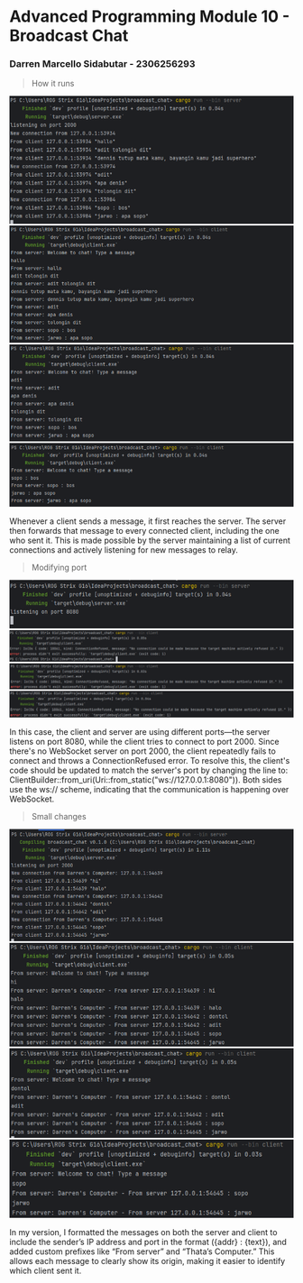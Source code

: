 # Advanced Programming Module 10 - Broadcast Chat
### Darren Marcello Sidabutar - 2306256293

> How it runs

![Run](img/ss1.png)
![Run](img/ss2.png)
![Run](img/ss3.png)
![Run](img/ss4.png)

Whenever a client sends a message, it first reaches the server. The server then forwards that message to every connected client, including the one who sent it. This is made possible by the server maintaining a list of current connections and actively listening for new messages to relay.

> Modifying port

![Modifying Port](img/ss5.png)
![Modifying Port](img/ss6.png)
![Modifying Port](img/ss7.png)
![Modifying Port](img/ss8.png)

In this case, the client and server are using different ports—the server listens on port 8080, while the client tries to connect to port 2000. Since there's no WebSocket server on port 2000, the client repeatedly fails to connect and throws a ConnectionRefused error.
To resolve this, the client's code should be updated to match the server's port by changing the line to:
ClientBuilder::from_uri(Uri::from_static("ws://127.0.0.1:8080")).
Both sides use the ws:// scheme, indicating that the communication is happening over WebSocket.

> Small changes

![Changes](img/ss9.png)
![Changes](img/ss10.png)
![Changes](img/ss11.png)
![Changes](img/ss12.png)

In my version, I formatted the messages on both the server and client to include the sender’s IP address and port in the format ({addr} : {text}), and added custom prefixes like “From server” and “Thata’s Computer.” This allows each message to clearly show its origin, making it easier to identify which client sent it.